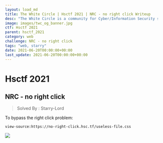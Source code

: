 ```yaml
---
layout: load_md
title: The White Circle | Hsctf 2021 | NRC - no right click Writeup
desc: "The White Circle is a community for Cyber/Information Security students, enthusiasts and professionals. You can discuss anything related to Security, share your knowledge with others, get help when you need it and proceed further in your journey with amazing people from all over the world."
image: images/twc_og_banner.jpg
ctf: Hsctf 2021
parent: hsctf_2021
category: web
challenge: NRC - no right click
tags: "web, starry"
date: 2021-06-20T00:00:00+00:00
last_update: 2021-06-20T00:00:00+00:00
---
```


<h1 class="heading card-title white-text">Hsctf 2021</h1>

## NRC - no right click
> Solved By : Starry-Lord

To bypass the right click problem:

```
view-source:https://no-right-click.hsc.tf/useless-file.css
```

![](https://i.imgur.com/euUZBnG.jpg)

